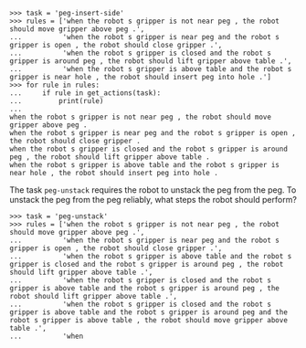 

    >>> task = 'peg-insert-side'
    >>> rules = ['when the robot s gripper is not near peg , the robot should move gripper above peg .',
    ...          'when the robot s gripper is near peg and the robot s gripper is open , the robot should close gripper .',
    ...          'when the robot s gripper is closed and the robot s gripper is around peg , the robot should lift gripper above table .',
    ...          'when the robot s gripper is above table and the robot s gripper is near hole , the robot should insert peg into hole .']
    >>> for rule in rules:
    ...     if rule in get_actions(task):
    ...         print(rule)
    ...
    when the robot s gripper is not near peg , the robot should move gripper above peg .
    when the robot s gripper is near peg and the robot s gripper is open , the robot should close gripper .
    when the robot s gripper is closed and the robot s gripper is around peg , the robot should lift gripper above table .
    when the robot s gripper is above table and the robot s gripper is near hole , the robot should insert peg into hole .

The task `peg-unstack` requires the robot to unstack the peg from the peg.
To unstack the peg from the peg reliably, what steps the robot should perform?

    >>> task = 'peg-unstack'
    >>> rules = ['when the robot s gripper is not near peg , the robot should move gripper above peg .',
    ...          'when the robot s gripper is near peg and the robot s gripper is open , the robot should close gripper .',
    ...          'when the robot s gripper is above table and the robot s gripper is closed and the robot s gripper is around peg , the robot should lift gripper above table .',
    ...          'when the robot s gripper is closed and the robot s gripper is above table and the robot s gripper is around peg , the robot should lift gripper above table .',
    ...          'when the robot s gripper is closed and the robot s gripper is above table and the robot s gripper is around peg and the robot s gripper is above table , the robot should move gripper above table .',
    ...          'when